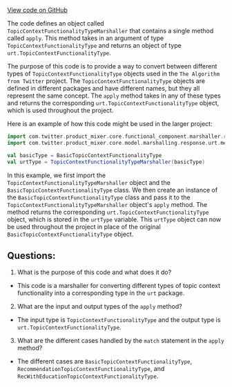 [View code on GitHub](https://github.com/misbahsy/the-algorithm/product-mixer/core/src/main/scala/com/twitter/product_mixer/core/functional_component/marshaller/response/urt/metadata/TopicContextFunctionalityTypeMarshaller.scala)

The code defines an object called `TopicContextFunctionalityTypeMarshaller` that contains a single method called `apply`. This method takes in an argument of type `TopicContextFunctionalityType` and returns an object of type `urt.TopicContextFunctionalityType`. 

The purpose of this code is to provide a way to convert between different types of `TopicContextFunctionalityType` objects used in the `The Algorithm from Twitter` project. The `TopicContextFunctionalityType` objects are defined in different packages and have different names, but they all represent the same concept. The `apply` method takes in any of these types and returns the corresponding `urt.TopicContextFunctionalityType` object, which is used throughout the project.

Here is an example of how this code might be used in the larger project:

```scala
import com.twitter.product_mixer.core.functional_component.marshaller.response.urt.metadata.TopicContextFunctionalityTypeMarshaller
import com.twitter.product_mixer.core.model.marshalling.response.urt.metadata.BasicTopicContextFunctionalityType

val basicType = BasicTopicContextFunctionalityType
val urtType = TopicContextFunctionalityTypeMarshaller(basicType)
```

In this example, we first import the `TopicContextFunctionalityTypeMarshaller` object and the `BasicTopicContextFunctionalityType` class. We then create an instance of the `BasicTopicContextFunctionalityType` class and pass it to the `TopicContextFunctionalityTypeMarshaller` object's `apply` method. The method returns the corresponding `urt.TopicContextFunctionalityType` object, which is stored in the `urtType` variable. This `urtType` object can now be used throughout the project in place of the original `BasicTopicContextFunctionalityType` object.
## Questions: 
 1. What is the purpose of this code and what does it do?
- This code is a marshaller for converting different types of topic context functionality into a corresponding type in the `urt` package.

2. What are the input and output types of the `apply` method?
- The input type is `TopicContextFunctionalityType` and the output type is `urt.TopicContextFunctionalityType`.

3. What are the different cases handled by the `match` statement in the `apply` method?
- The different cases are `BasicTopicContextFunctionalityType`, `RecommendationTopicContextFunctionalityType`, and `RecWithEducationTopicContextFunctionalityType`.